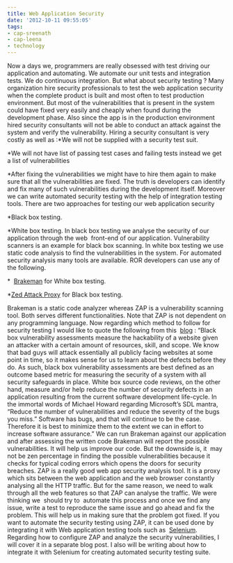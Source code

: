 ```yaml
---
title: Web Application Security
date: '2012-10-11 09:55:05'
tags:
- cap-sreenath
- cap-leena
- technology
---
```


Now a days we, programmers are really obsessed with test driving our application and automating. We automate our unit tests and integration tests. We do continuous integration. But what about security testing ? Many organization hire security professionals to test the web application security when the complete product is built and most often to test production environment. But most of the vulnerabilities that is present in the system could have fixed very easily and cheaply when found during the development phase. Also since the app is in the production environment hired security consultants will not be able to conduct an attack against the system and verify the vulnerability. Hiring a security consultant is very costly as well as :*We will not be supplied with a security test suit.

	
*We will not have list of passing test cases and failing tests instead we get a list of vulnerabilities

	
*After fixing the vulnerabilities we might have to hire them again to make sure that all the vulnerabilities are fixed.
The truth is developers can identify and fix many of such vulnerabilities during the development itself. Moreover we can write automated security testing with the help of integration testing tools. There are two approaches for testing our web application security

*Black box testing.

	
*White box testing.
In black box testing we analyse the security of our application through the web  front-end of our application. Vulnerability scanners is an example for black box scanning. In white box testing we use static code analysis to find the vulnerabilities in the system. 
For automated security analysis many tools are available. ROR developers can use any of the following.

* 
[Brakeman](http://brakemanscanner.org/) for White box testing.

	
*[Zed Attack Proxy](https://www.owasp.org/index.php/OWASP_Zed_Attack_Proxy_Project) for Black box testing.

Brakeman is a static code analyzer whereas ZAP is a vulnerability scanning tool. Both serves different functionalities. Note that ZAP is not dependent on any programming language. Now regarding which method to follow for security testing I would like to quote the following from this 
[blog](http://jeremiahgrossman.blogspot.in/2009/10/black-box-vs-white-box-you-are-doing-it.html) : “Black box vulnerability assessments measure the hackability of a website given an attacker with a certain amount of resources, skill, and scope. We know that bad guys will attack essentially all publicly facing websites at some point in time, so it makes sense for us to learn about the defects before they do. As such, black box vulnerability assessments are best defined as an outcome based metric for measuring the security of a system with all security safeguards in place. White box source code reviews, on the other hand, measure and/or help reduce the number of security defects in an application resulting from the current software development life-cycle. In the immortal words of Michael Howard regarding Microsoft’s SDL mantra, “Reduce the number of vulnerabilities and reduce the severity of the bugs you miss.” Software has bugs, and that will continue to be the case. Therefore it is best to minimize them to the extent we can in effort to increase software assurance.” We can run Brakeman against our application and after assessing the written code Brakeman will report the possible vulnerabilities. It will help us improve our code. But the downside is, it  may not be zen percentage in finding the possible vulnerabilities because it checks for typical coding errors which opens the doors for security breaches. ZAP is a really good web app security analysis tool. It is a proxy which sits between the web application and the web browser constantly analysing all the HTTP traffic. But for the same reason, we need to walk through all the web features so that ZAP can analyse the traffic. We were thinking we  should try to  automate this process and once we find any issue, write a test to reproduce the same issue and go ahead and fix the problem. This will help us in making sure that the problem got fixed. If you want to automate the security testing using ZAP, it can be used done by integrating it with Web application testing tools such as 
[Selenium](http://seleniumhq.org/). Regarding how to configure ZAP and analyze the security vulnerabilities, I will cover it in a separate blog post. I also will be writing about how to integrate it with Selenium for creating automated security testing suite.
